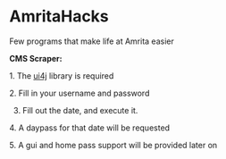 # AmritaHacks
Few programs that make life at Amrita easier


**CMS
Scraper:**

1. The [ui4j](https://github.com/ui4j/ui4j) library is required

2. Fill in your username and password

3. Fill out the date, and execute it.

4. A daypass for that date will be requested

5. A gui and home pass support will be provided later on
